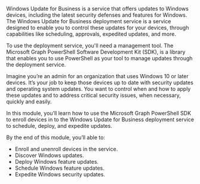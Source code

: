 
Windows Update for Business is a service that offers updates to Windows devices, including the latest security defenses and features for Windows. The Windows Update for Business deployment service is a service designed to enable you to control these updates for your devices, through capabilities like scheduling, approvals, expedited updates, and more.

To use the deployment service, you'll need a management tool. The Microsoft Graph PowerShell Software Development Kit (SDK), is a library that enables you to use PowerShell as your tool to manage updates through the deployment service.

Imagine you’re an admin for an organization that uses Windows 10 or later devices. It’s your job to keep those devices up to date with security updates and operating system updates. You want to control when and how to apply these updates and to address critical security issues, when necessary, quickly and easily.

In this module, you’ll learn how to use the Microsoft Graph PowerShell SDK to enroll devices in to the Windows Update for Business deployment service to schedule, deploy, and expedite updates.

By the end of this module, you’ll able to:

- Enroll and unenroll devices in the service.
- Discover Windows updates.
- Deploy Windows feature updates.
- Schedule Windows feature updates.
- Expedite Windows security updates.
